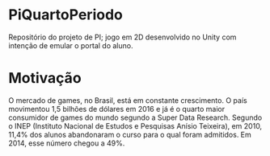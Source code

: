 # PiQuartoPeriodo
Repositório do projeto de PI; jogo em 2D desenvolvido no Unity com intenção de emular o portal do aluno.
# Motivação
O mercado de games, no Brasil, está em constante crescimento. O país movimentou 1,5 bilhões de dólares em 2016 e já é o quarto maior consumidor de games do mundo segundo a Super Data Research.
Segundo o INEP (Instituto Nacional de Estudos e Pesquisas Anísio Teixeira), em 2010, 11,4% dos alunos abandonaram o curso para o qual foram admitidos. Em 2014, esse número chegou a 49%.
